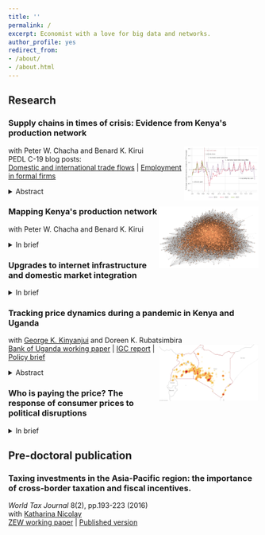 ```yaml
---
title: ''
permalink: /
excerpt: Economist with a love for big data and networks.
author_profile: yes
redirect_from:
- /about/
- /about.html
---
```



## Research ###
### Supply chains in times of crisis: Evidence from Kenya's production network 
 with Peter W. Chacha and Benard K. Kirui <img src="images/weekly_transactions_2019_20_21_with_policyevents.png" width="150" align="right" /> \
PEDL C-19 blog posts:   
[Domestic and international trade flows](https://pedl.cepr.org/publications/domestic-and-international-trade-flows-during-covid-19-pandemic-evidence-kenya%E2%80%99s) | [Employment in formal firms](https://pedl.cepr.org/publications/short-term-impact-covid-19-shock-employment-formal-firms-kenya) 
<details>
<summary>Abstract</summary>
<div align="justify">  <small> Trading relationships between suppliers and buyers play a key role in transmitting both local and international shocks. We use rich transaction-level data from Kenya to study the relevance of a firm's domestic network position and links to international supply chains in determining its trajectory during the COVID-19 crisis. We document that firms with varying degrees of exposure to import and export markets differ substantially in terms of their size and age profile. The specialisation of direct importers, often intermediaries, on international markets made them very vulnerable to the initial COVID-19 shock. Exporters, one-third of which operate in primary sectors, experienced a less drastic downturn. We find that both importers and exporters adjust their domestic supply chains in response to international trade shocks. Sourcing from international markets crowds in domestic purchases, while sales abroad and at home are substitutes. Diversified domestic networks further helped to mitigate the impact of severe shocks like the COVID-19 crisis and contributed to a stronger recovery. </small>  </div> </details> 

### Mapping Kenya's production network <img src="images/undirected_matlab_network_copper.png" width="200" align="right" /> 
with Peter W. Chacha and Benard K. Kirui 
<details>
<summary>In brief</summary>
<div align="justify">  <small> 
We use administrative tax records to track over 4 million firm-to-firm relationships between 57,000 formal private sector firms in Kenya. The data allows us to map the domestic production network and study trade flows between regions and sectors over the course of six years. We further study links of the network to international supply chains, proximity to final consumers and the public sector.
 </small>  </div> </details> 
 
### Upgrades to internet infrastructure and domestic market integration
<details>
<summary>In brief</summary>
<div align="justify">  <small> 
This project studies the relevance of upgrades to digital infrastructure for domestic firm-to-firm trade and the geographic dispersion of welfare gains from greater connectivity in Kenya.
 </small>  </div> </details> 
 
### Tracking price dynamics during a pandemic in Kenya and Uganda 
with [George K. Kinyanjui](https://sites.google.com/view/george-kariuki-kinyanjui/home?authuser=0) and Doreen K. Rubatsimbira <img src="images/heatmap_rice.png" width="200" align="right" /> \
[Bank of Uganda working paper](https://www.bou.or.ug/bou/bouwebsite/bouwebsitecontent/research/BoUworkingPapers/research/BouWorkingPapers/2021/Tracking-price-dynamics-during-a-pandemic-in-Kenya-and-Uganda_WP-02-2021.pdf) | [IGC report](https://www.theigc.org/wp-content/uploads/2021/07/Wiedmann-et-al-June-2021-Final-report.pdf) | [Policy brief](https://www.theigc.org/wp-content/uploads/2021/07/Kinyanjui-et-al-June-2021-Policy-brief.pdf) 
<details>
<summary>Abstract</summary>
<div align="justify"> <small> As the Covid-19 pandemic unfolded across the globe, the economic impact has been characterised by a combination of supply and demand shocks with an *a priori* unclear effect on price dynamics. Using real-time primary price data covering a wide range of geographic areas, we track the impact of the pandemic on prices in Kenya and Uganda during the initial shutdown period and the subsequent re-opening phase. We find evidence that price levels for essential food items were higher during the initial phase of the pandemic. The impact was short-lived and moderate in Kenya, but continued for an extended period in Uganda where government restrictions were tighter and in place for a more prolonged period of time. We further combine the price data with information on changes in visiting patterns of smartphone users at localities like workplaces, grocery stores and other retail locations. The results suggest that mobility patterns continue to have an impact on price dynamics beyond the initial shutdown phase. We estimate that a 10 percentage point reduction in activities at workplace locations leads to a 0.3% and 1.4% increase in food prices in Kenya and Uganda respectively. This result is stable across a variety of empirical specifications, although we cannot rule out that the effect is zero in Kenya. </small> </div> </details> 

### Who is paying the price? The response of consumer prices to political disruptions
<details>
<summary>In brief</summary>
<div align="justify">  <small> 
This project looks at the implications of protests and political disruptions for consumer price dynamics in Ethiopia
and Pakistan combining geo-referenced secondary and primary data.
</small> </div> </details> 

## Pre-doctoral publication ###
### Taxing investments in the Asia-Pacific region: the importance of cross-border taxation and fiscal incentives.
*World Tax Journal* 8(2), pp.193-223 (2016) \
with [Katharina Nicolay](https://www.zew.de/en/team/kfi) \
[ZEW working paper](https://ftp.zew.de/pub/zew-docs/dp/dp15014.pdf) | [Published version](https://www.ibfd.org/shop/journal/asia-pacificinternational-taxing-investments-asia-pacific-region-importance-cross)


  


